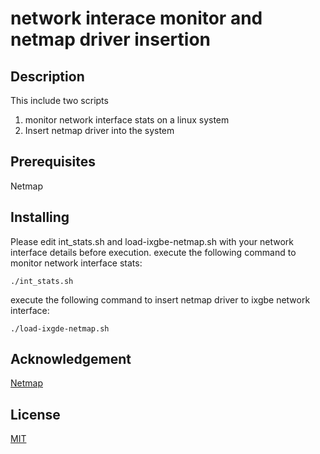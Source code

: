 # network interace monitor and netmap driver insertion
## Description
This include two scripts 
1. monitor network interface stats on a linux system
2. Insert netmap driver into the system

## Prerequisites
Netmap

## Installing
Please edit int_stats.sh and load-ixgbe-netmap.sh with your network interface details before execution.
execute the following command to monitor network interface stats:
```
./int_stats.sh
```
execute the following command to insert netmap driver to ixgbe network interface:
```
./load-ixgde-netmap.sh
```


## Acknowledgement 
[Netmap](https://github.com/luigirizzo/netmap)

## License
[MIT](https://choosealicense.com/licenses/mit/)
